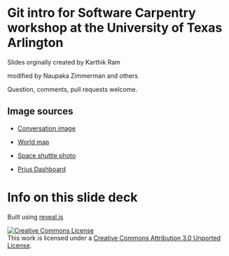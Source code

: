 
# Git intro for Software Carpentry workshop at the University of Texas Arlington

Slides orginally created by Karthik Ram

modified by Naupaka Zimmerman and others

Question, comments, pull requests welcome.

## Image sources

* [Conversation image](http://www.flickr.com/photos/kareninblack/4717054335/)

* [World map](http://www.flickr.com/photos/smemon/5303903135/)

* [Space shuttle photo](http://www.flickr.com/photos/jurvetson/6912974136/)

* [Prius Dashboard](http://www.flickr.com/photos/shinerclay/5020338937/)

# Info on this slide deck

Built using [reveal.js](https://github.com/hakimel/reveal.js)

<a rel="license" href="http://creativecommons.org/licenses/by/3.0/"><img alt="Creative Commons License" style="border-width:0" src="http://i.creativecommons.org/l/by/3.0/88x31.png" /></a><br />This work is licensed under a <a rel="license" href="http://creativecommons.org/licenses/by/3.0/">Creative Commons Attribution 3.0 Unported License</a>.
